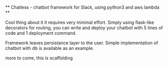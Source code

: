 ** Chatless - chatbot framework for Slack, using python3 and aws lambda **

Cool thing about it it requires very minimal effort.
Simply using flask-like decorators for routing, you can write and deploy your chatbot with 5 lines of code and 1 deployment command.

Framework leaves persistance layer to the user.
Simple implementation of chatbot with db is available as an example.

more to come, this is scaffolding
